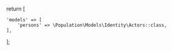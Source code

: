 
return [

    'models' => [
        'persons' => \Population\Models\Identity\Actors::class,
    ],

];


